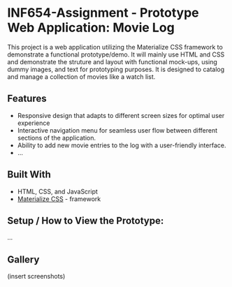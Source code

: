 # INF654-Assignment - Prototype Web Application: Movie Log

This project is a web application utilizing the Materialize CSS framework to demonstrate a functional prototype/demo. It will mainly use HTML and CSS and demonstrate the struture and layout with functional mock-ups, using dummy images, and text for prototyping purposes. It is designed to catalog and manage a collection of movies like a watch list.

## Features

- Responsive design that adapts to different screen sizes for optimal user experience
- Interactive navigation menu for seamless user flow between different sections of the application.
- Ability to add new movie entries to the log with a user-friendly interface.
- ...

## Built With

- HTML, CSS, and JavaScript
- [Materialize CSS](https://materializecss.com/) - framework

## Setup / How to View the Prototype:

...

## Gallery

(insert screenshots)